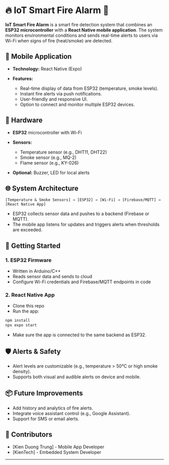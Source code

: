 # 🔥 IoT Smart Fire Alarm 🚨

**IoT Smart Fire Alarm** is a smart fire detection system that combines an **ESP32 microcontroller** with a **React Native mobile application**. The system monitors environmental conditions and sends real-time alerts to users via Wi-Fi when signs of fire (heat/smoke) are detected.

## 📱 Mobile Application

* **Technology:** React Native (Expo)
* **Features:**

  * Real-time display of data from ESP32 (temperature, smoke levels).
  * Instant fire alerts via push notifications.
  * User-friendly and responsive UI.
  * Option to connect and monitor multiple ESP32 devices.

## 🔧 Hardware

* **ESP32** microcontroller with Wi-Fi
* **Sensors:**

  * Temperature sensor (e.g., DHT11, DHT22)
  * Smoke sensor (e.g., MQ-2)
  * Flame sensor (e.g., KY-026)
* **Optional:** Buzzer, LED for local alerts

## 🌐 System Architecture

```
[Temperature & Smoke Sensors] → [ESP32] → [Wi-Fi] → [Firebase/MQTT] → [React Native App]
```

* ESP32 collects sensor data and pushes to a backend (Firebase or MQTT).
* The mobile app listens for updates and triggers alerts when thresholds are exceeded.

## 🚀 Getting Started

### 1. ESP32 Firmware

* Written in Arduino/C++
* Reads sensor data and sends to cloud
* Configure Wi-Fi credentials and Firebase/MQTT endpoints in code

### 2. React Native App

* Clone this repo
* Run the app:

```bash
npm install
npx expo start
```

* Make sure the app is connected to the same backend as ESP32.

## 🛡️ Alerts & Safety

* Alert levels are customizable (e.g., temperature > 50°C or high smoke density).
* Supports both visual and audible alerts on device and mobile.

## 📦 Future Improvements

* Add history and analytics of fire alerts.
* Integrate voice assistant control (e.g., Google Assistant).
* Support for SMS or email alerts.

## 🤝 Contributors

* \[Kien Duong Trung] - Mobile App Developer
* \[KienTech] - Embedded System Developer

---
